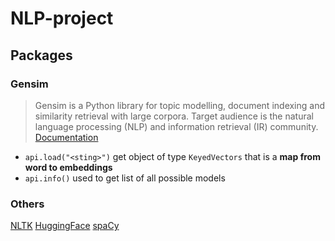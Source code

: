 # NLP-project

## Packages
### Gensim
> Gensim is a Python library for topic modelling, document indexing and similarity retrieval with large corpora. Target audience is the natural language processing (NLP) and information retrieval (IR) community.
[Documentation](https://radimrehurek.com/gensim/auto_examples/index.html)

* `api.load("<sting>")` get object of type `KeyedVectors` that is a **map from word to embeddings**
* `api.info()` used to get list of all possible models

### Others
[NLTK](https://www.nltk.org/)
[HuggingFace](https://huggingface.co/)
[spaCy](https://spacy.io/)
